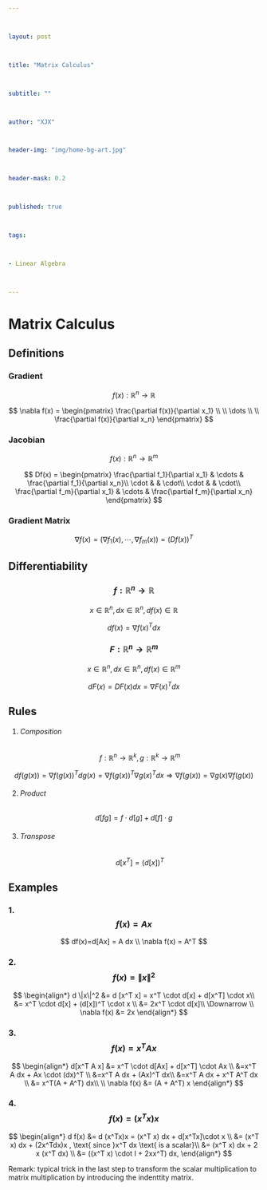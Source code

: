 ```yaml
---



layout: post



title: "Matrix Calculus"



subtitle: ""



author: "XJX"



header-img: "img/home-bg-art.jpg"



header-mask: 0.2



published: true



tags:



- Linear Algebra



---
```


# Matrix Calculus

## Definitions

### Gradient

$$f(x) : \mathbb{R}^n \to \mathbb{R}$$


$$
\nabla f(x) = \begin{pmatrix}
 \frac{\partial f(x)}{\partial x_1} \\
 \\
 \dots \\
 \\
 \frac{\partial f(x)}{\partial x_n}
\end{pmatrix}
$$

### Jacobian 

$$f(x): \mathbb{R}^n \to \mathbb{R}^m$$


$$
Df(x) = \begin{pmatrix}
\frac{\partial f_1}{\partial x_1} & \cdots & \frac{\partial f_1}{\partial x_n}\\
\cdot & & \cdot\\
\cdot & & \cdot\\
\frac{\partial f_m}{\partial x_1} & \cdots & \frac{\partial f_m}{\partial x_n}
\end{pmatrix}
$$

### Gradient Matrix

$$
\nabla f(x) = (\nabla f_1(x), \cdots, \nabla f_m(x)) = \left(Df(x)\right)^T
$$

## Differentiability

### $$f: \mathbb{R}^n \to \mathbb{R}$$

$$x \in \mathbb{R}^n, dx \in \mathbb{R}^n, df(x) \in \mathbb{R}$$


$$
d f(x) = \nabla f(x)^T dx
$$

### $$F: \mathbb{R}^n \to \mathbb{R}^m$$

$$x \in \mathbb{R}^n, dx \in \mathbb{R}^n, df(x) \in \mathbb{R}^m $$


$$
d F(x) = D F(x) dx = \nabla F(x) ^T dx
$$

## Rules

1. ###### Composition

   $$f:\mathbb{R}^n \to \mathbb{R}^k, g: \mathbb{R}^k \to \mathbb{R}^m$$

   

$$
d f(g(x)) = \nabla f(g(x))^T dg(x) = \nabla f(g(x))^T \nabla g(x)^T dx \Rightarrow \nabla f(g(x)) = \nabla g(x) \nabla f(g(x))
$$

2. ###### Product

$$
d[fg] = f \cdot d[g] + d[f] \cdot g
$$

3. ###### Transpose

   $$
   d[x^T] = (d[x])^T
   $$

   

## Examples

### 1. $$f(x) = Ax$$

$$
df(x)=d[Ax] = A dx \\
\nabla f(x) = A^T
$$



### 2. $$f(x) = \|x\|^2$$

$$
\begin{align*}
	d \|x\|^2 &= d [x^T x] = x^T \cdot d[x] + d[x^T] \cdot x\\
	&= x^T \cdot d[x] + (d[x])^T \cdot x \\
	&= 2x^T \cdot d[x]\\
	\Downarrow
	\\
	\nabla f(x) &= 2x
\end{align*}
$$

### 3. $$f(x) = x^T A x$$

$$
\begin{align*}
d[x^T A x] &= x^T \cdot d[Ax] + d[x^T] \cdot Ax \\
&=x^T A dx + Ax \cdot (dx)^T \\
&=x^T A dx + (Ax)^T dx\\
&=x^T A dx + x^T A^T dx \\
&= x^T(A + A^T) dx\\
\\
\nabla f(x) &= (A + A^T) x
\end{align*}
$$

### 4. $$f(x) = (x^Tx)x$$

$$
\begin{align*}
d f(x) &= d  (x^Tx)x = (x^T x) dx + d[x^Tx]\cdot x \\
&= (x^T x) dx + (2x^Tdx)x , \text{ since }x^T dx \text{ is a scalar}\\
&= (x^T x) dx + 2 x (x^T dx) \\
&= ((x^T x) \cdot I + 2xx^T) dx, 
\end{align*}
$$

Remark: typical trick in the last step to transform the scalar multiplication to matrix multiplication by introducing the indenttity matrix.



































